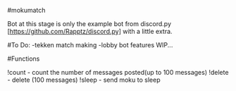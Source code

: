 #mokumatch

Bot at this stage is only the example bot from discord.py [https://github.com/Rapptz/discord.py] with a little extra.

#To Do:
-tekken match making 
-lobby bot features
WIP...


#Functions 

!count - count the number of messages posted(up to 100 messages)</li>
!delete - delete (100 messages)
!sleep - send moku to sleep 
